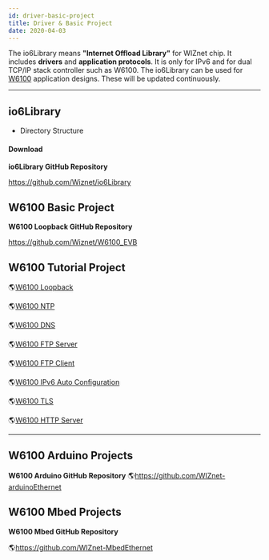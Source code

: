 ```yaml
---
id: driver-basic-project
title: Driver & Basic Project
date: 2020-04-03
---
```


The io6Library means **"Internet Offload Library"** for WIZnet chip. It
includes **drivers** and **application protocols**. It is only for IPv6
and for dual TCP/IP stack controller such as W6100. The io6Library can
be used for [W6100](./Overview.md) application designs. These
will be updated continuously.

-----

## io6Library

  - Directory Structure 

#### Download

**io6Library GitHub Repository**

https://github.com/Wiznet/io6Library

## W6100 Basic Project

 **W6100 Loopback GitHub
Repository**

https://github.com/Wiznet/W6100_EVB

## W6100 Tutorial Project

🌎[W6100 Loopback](https://maker.wiznet.io/2019/04/30/wiznetw6100evb-loopback-2/)

🌎[W6100 NTP](https://maker.wiznet.io/2019/04/30/wiznetw6100evb-ntp-3/)

🌎[W6100 DNS](https://maker.wiznet.io/2019/04/30/wiznetw6100evb-dns/)

🌎[W6100 FTP Server](https://maker.wiznet.io/2019/04/30/wiznetw6100evb-ftpserver/)

🌎[W6100 FTP Client](https://maker.wiznet.io/2019/04/30/wiznetw6100evb-ftpc/)

🌎[W6100 IPv6 Auto Configuration](https://maker.wiznet.io/2019/04/30/wiznetw6100evb-addressautoconfiguration/)

🌎[W6100 TLS](https://maker.wiznet.io/2019/04/30/wiznetw6100evb-tls/)

🌎[W6100 HTTP Server](https://maker.wiznet.io/2019/04/30/wiznetw6100evb-http_server/)

-----

## W6100 Arduino Projects

 **W6100 Arduino GitHub Repository**
🌎https://github.com/WIZnet-arduinoEthernet

## W6100 Mbed Projects 

**W6100 Mbed GitHub Repository**

🌎https://github.com/WIZnet-MbedEthernet
